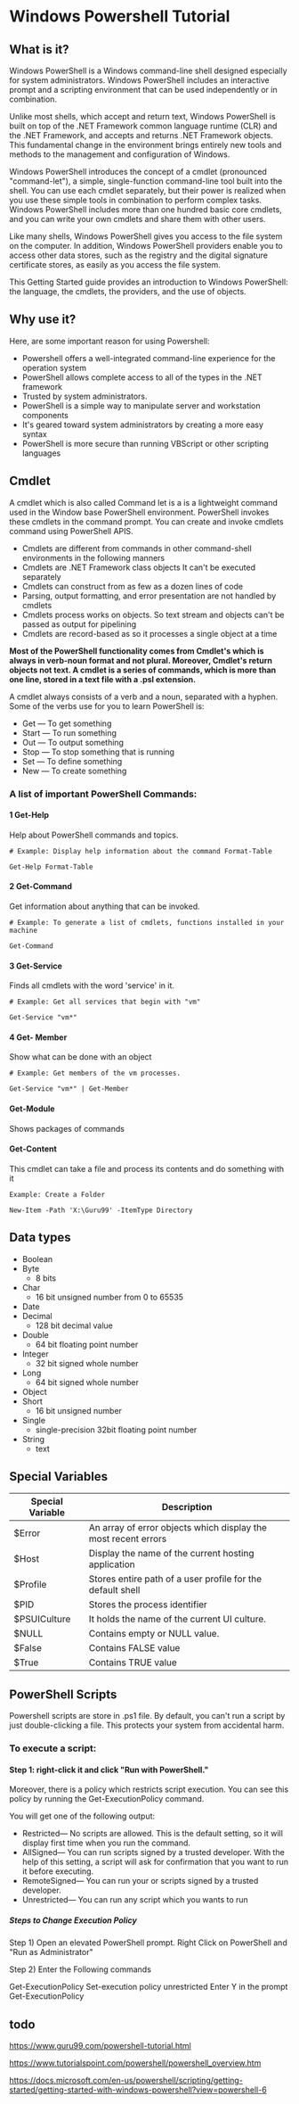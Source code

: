 # Windows Powershell Tutorial

## What is it?

Windows PowerShell is a Windows command-line shell designed especially for system administrators. Windows PowerShell includes an interactive prompt and a scripting environment that can be used independently or in combination.

Unlike most shells, which accept and return text, Windows PowerShell is built on top of the .NET Framework common language runtime (CLR) and the .NET Framework, and accepts and returns .NET Framework objects. This fundamental change in the environment brings entirely new tools and methods to the management and configuration of Windows.

Windows PowerShell introduces the concept of a cmdlet (pronounced "command-let"), a simple, single-function command-line tool built into the shell. You can use each cmdlet separately, but their power is realized when you use these simple tools in combination to perform complex tasks. Windows PowerShell includes more than one hundred basic core cmdlets, and you can write your own cmdlets and share them with other users.

Like many shells, Windows PowerShell gives you access to the file system on the computer. In addition, Windows PowerShell providers enable you to access other data stores, such as the registry and the digital signature certificate stores, as easily as you access the file system.

This Getting Started guide provides an introduction to Windows PowerShell: the language, the cmdlets, the providers, and the use of objects.

## Why use it?

Here, are some important reason for using Powershell:

- Powershell offers a well-integrated command-line experience for the operation system
- PowerShell allows complete access to all of the types in the .NET framework
- Trusted by system administrators.
- PowerShell is a simple way to manipulate server and workstation components
- It's geared toward system administrators by creating a more easy syntax
- PowerShell is more secure than running VBScript or other scripting languages

## Cmdlet

A cmdlet which is also called Command let is a is a lightweight command used in the Window base PowerShell environment. PowerShell invokes these cmdlets in the command prompt. You can create and invoke cmdlets command using PowerShell APIS.

- Cmdlets are different from commands in other command-shell environments in the following manners 
- Cmdlets are .NET Framework class objects It can't be executed separately
- Cmdlets can construct from as few as a dozen lines of code
- Parsing, output formatting, and error presentation are not handled by cmdlets
- Cmdlets process works on objects. So text stream and objects can't be passed as output for pipelining
- Cmdlets are record-based as so it processes a single object at a time

**Most of the PowerShell functionality comes from Cmdlet's which is always in verb-noun format and not plural. Moreover, Cmdlet's return objects not text. A cmdlet is a series of commands, which is more than one line, stored in a text file with a .psl extension.**

A cmdlet always consists of a verb and a noun, separated with a hyphen. Some of the verbs use for you to learn PowerShell is:

- Get — To get something
- Start — To run something
- Out — To output something
- Stop — To stop something that is running
- Set — To define something
- New — To create something

### A list of important PowerShell Commands:

#### 1 Get-Help

Help about PowerShell commands and topics.
```
# Example: Display help information about the command Format-Table

Get-Help Format-Table
```
#### 2 Get-Command

Get information about anything that can be invoked.
```
# Example: To generate a list of cmdlets, functions installed in your machine

Get-Command
```

#### 3 Get-Service

Finds all cmdlets with the word 'service' in it.
```
# Example: Get all services that begin with "vm"

Get-Service "vm*"
```

#### 4 Get- Member

Show what can be done with an object
```
# Example: Get members of the vm processes.

Get-Service "vm*" | Get-Member

```

#### Get-Module 

Shows packages of commands

#### Get-Content 

This cmdlet can take a file and process its contents and do something with it
```
Example: Create a Folder

New-Item -Path 'X:\Guru99' -ItemType Directory
```

## Data types

- Boolean
- Byte
  - 8 bits
- Char
  - 16 bit unsigned number from 0 to 65535
- Date
- Decimal
  - 128 bit decimal value
- Double
  - 64 bit floating point number
- Integer
  - 32 bit signed whole number
- Long
  - 64 bit signed whole number
- Object
- Short
  - 16 bit unsigned number
- Single
  - single-precision 32bit floating point number
- String
  - text

## Special Variables

| Special Variable| Description| 
|-|-|
| $Error| An array of error objects which display the most recent errors| 
| $Host| Display the name of the current hosting application| 
| $Profile| Stores entire path of a user profile for the default shell| 
| $PID| Stores the process identifier| 
| $PSUICulture| It holds the name of the current UI culture.| 
| $NULL| Contains empty or NULL value.| 
| $False| Contains FALSE value| 
| $True| Contains TRUE value| 

## PowerShell Scripts

Powershell scripts are store in .ps1 file. By default, you can't run a script by just double-clicking a file. This protects your system from accidental harm. 

### To execute a script:

#### Step 1: right-click it and click "Run with PowerShell."

Moreover, there is a policy which restricts script execution. You can see this policy by running the Get-ExecutionPolicy command.

You will get one of the following output:

- Restricted— No scripts are allowed. This is the default setting, so it will display first time when you run the command.
- AllSigned— You can run scripts signed by a trusted developer. With the help of this setting, a script will ask for confirmation that you want to run it before executing.
- RemoteSigned— You can run your or scripts signed by a trusted developer.
- Unrestricted— You can run any script which you wants to run

##### Steps to Change Execution Policy

Step 1) Open an elevated PowerShell prompt. Right Click on PowerShell and "Run as Administrator"

Step 2) Enter the Following commands

Get-ExecutionPolicy
Set-execution policy unrestricted
Enter Y in the prompt
Get-ExecutionPolicy

## todo
https://www.guru99.com/powershell-tutorial.html

https://www.tutorialspoint.com/powershell/powershell_overview.htm

https://docs.microsoft.com/en-us/powershell/scripting/getting-started/getting-started-with-windows-powershell?view=powershell-6